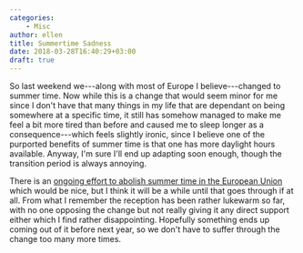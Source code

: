 ```yaml
---
categories:
    - Misc
author: ellen
title: Summertime Sadness
date: 2018-03-28T16:40:29+03:00
draft: true
---
```

So last weekend we---along with most of Europe I believe---changed to summer time. Now while this is a change that would seem minor for me since I don't have that many things in my life that are dependant on being somewhere at a specific time, it still has somehow managed to make me feel a bit more tired than before and caused me to sleep longer as a consequence---which feels slightly ironic, since I believe one of the purported benefits of summer time is that one has more daylight hours available. Anyway, I'm sure I'll end up adapting soon enough, though the transition period is always annoying.

There is an [ongoing effort to abolish summer time in the European Union](https://yle.fi/uutiset/osasto/news/finland_to_lobby_eu_for_abolition_of_daylight_saving_time/10042340) which would be nice, but I think it will be a while until that goes through if at all. From what I remember the reception has been rather lukewarm so far, with no one opposing the change but not really giving it any direct support either which I find rather disappointing. Hopefully something ends up coming out of it before next year, so we don't have to suffer through the change too many more times.